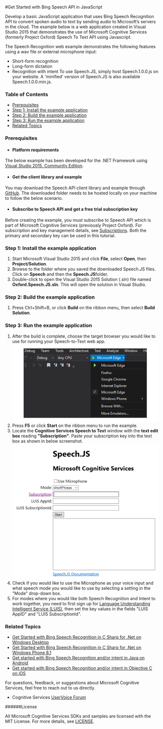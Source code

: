 <!-- 
NavPath: Bing Speech API/Get Started with Speech API
LinkLabel: Get started with Speech Recognition and/or intent in JavaScript
Url: Speech-api/documentation/GetStarted/GetStartedJS
Weight: 100
-->

#Get Started with Bing Speech API in JavaScript

Develop a basic JavaScript application that uses Bing Speech Recognition API to convert spoken audio to text by sending audio to Microsoft’s servers in the cloud. The example below is a web application created in Visual Studio 2015 that demonstrates the use of Microsoft Cognitive Services (formerly Project Oxford) Speech To Text API using Javascript.  

The Speech Recognition web example demonstrates the following features using a wav file or external microphone input:
 * Short-form recognition
 * Long-form dictation
 * Recognition with intent
To use Speech.JS, simply host Speech.1.0.0.js on your website. A 'minified' version of Speech.JS is also available Speech.1.0.0.min.js.

### Table of Contents
*	[Prerequisites](#Prerequisites)
*	[Step 1: Install the example application](#Step1)
*	[Step 2: Build the example application](#Step2)
*	[Step 3: Run the example application](#Step3)
*	[Related Topics](#Related)

### <a name="Prerequisites">Prerequisites</a>
* #### Platform requirements
The below example has been developed for the .NET Framework using [Visual Studio 2015, Community Edition](https://www.visualstudio.com/products/visual-studio-community-vs). 

* #### Get the client library and example
You may download the Speech API client library and example through  [GitHub](https://github.com/Microsoft/ProjectOxford-ClientSDK/tree/master/Speech/Speech.JS). The downloaded folder needs to be hosted locally on your machine to follow the below scenario.

* #### Subscribe to Speech API and get a free trial subscription key 
Before creating the example, you must subscribe to Speech API which is part of Microsoft Cognitive Services (previously Project Oxford). For subscription and key management details, see [Subscriptions](https://www.microsoft.com/cognitive-services/en-us/sign-up). Both the primary and secondary key can be used in this tutorial. 

### <a name="Step1">Step 1: Install the example application</a>
1.	Start Microsoft Visual Studio 2015 and click **File**, select **Open**, then **Project/Solution**.
2.	Browse to the folder where you saved the downloaded Speech.JS files. Click on **Speech** and then the **Speech.JS**folder.
3.	Double-click to open the Visual Studio 2015 Solution (.sln) file named **Oxford.Speech.JS.sln**. This will open the solution in Visual Studio.

### <a name="Step2">Step 2: Build the example application</a>
1.	Press Ctrl+Shift+B, or click **Build** on the ribbon menu, then select **Build Solution**.

### <a name="Step3">Step 3: Run the example application</a>
1.	After the build is complete, choose the target browser you would like to use for running your Speech-to-Text web app. 
![Speech choose emulator](../Images/SelectEmulator.png)
2.	Press **F5** or click **Start** on the ribbon menu to run the example.  
3.	Locate the **Cognitive Services Speech to Text** window with the **text edit box** reading **"Subscription"**. Paste your subscription key into the text box as shown in below screenshot. 
![Speech Recognition paste in subscription key](../Images/ExampleRunning.PNG)
4. Check if you would like to use the Microphone as your voice input and what speech mode you would like to use by selecting a setting in the "Mode" drop-down box.
5. For modes where you would like both Speech Recognition and Intent to work together, you need to first sign up for [Language Understanding Intelligent Service (LUIS)](https://www.luis.ai/), then set the key values in the fields "LUIS AppID" and "LUIS SubscriptionId".

### <a name="Related">Related Topics</a>
* [Get Started with Bing Speech Recognition in C Sharp for .Net on Windows Desktop](GetStartedCSharpDesktop.md) 
* [Get Started with Bing Speech Recognition in C Sharp for .Net on Windows Phone 8.1](GetStartedCSharpWinPhone.md)
* [Get started with Bing Speech Recognition and/or intent in Java on Android](GetStartedJavaAndroid.md)
* [Get started with Bing Speech Recognition and/or intent in Objective C on iOS](Get-Started-ObjectiveC-iOS.md) 


For questions, feedback, or suggestions about Microsoft Cognitive Services, feel free to reach out to us directly.

 * Cognitive Services [UserVoice Forum](https://cognitive.uservoice.com/)

######License

All Microsoft Cognitive Services SDKs and samples are licensed with the MIT License. For more details, see [LICENSE](https://github.com/bhansen3/ProjectOxford-ClientSDK/blob/master/LICENSE.md).

 
